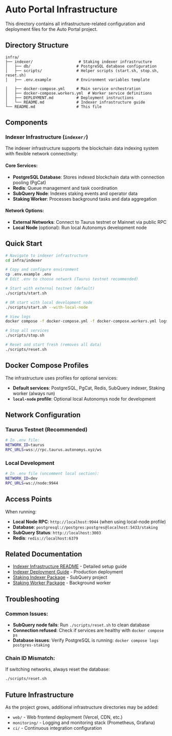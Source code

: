 # Auto Portal Infrastructure

This directory contains all infrastructure-related configuration and deployment files for the Auto Portal project.

## Directory Structure

```
infra/
├── indexer/                    # Staking indexer infrastructure
│   ├── db/                    # PostgreSQL database configuration
│   ├── scripts/               # Helper scripts (start.sh, stop.sh, reset.sh)
│   ├── .env.example           # Environment variables template

│   ├── docker-compose.yml     # Main service orchestration
│   ├── docker-compose.workers.yml  # Worker service definitions
│   ├── DEPLOYMENT.md          # Deployment instructions
│   └── README.md              # Indexer infrastructure guide
└── README.md                  # This file
```

## Components

### Indexer Infrastructure (`indexer/`)

The indexer infrastructure supports the blockchain data indexing system with flexible network connectivity:

#### **Core Services:**

- **PostgreSQL Database**: Stores indexed blockchain data with connection pooling (PgCat)
- **Redis**: Queue management and task coordination
- **SubQuery Node**: Indexes staking events and operator data
- **Staking Worker**: Processes background tasks and data aggregation

#### **Network Options:**

- **External Networks**: Connect to Taurus testnet or Mainnet via public RPC
- **Local Node** (optional): Run local Autonomys development node

## Quick Start

```bash
# Navigate to indexer infrastructure
cd infra/indexer

# Copy and configure environment
cp .env.example .env
# Edit .env to choose network (Taurus testnet recommended)

# Start with external testnet (default)
./scripts/start.sh

# OR start with local development node
./scripts/start.sh --with-local-node

# View logs
docker compose -f docker-compose.yml -f docker-compose.workers.yml logs -f

# Stop all services
./scripts/stop.sh

# Reset and start fresh (removes all data)
./scripts/reset.sh
```

## Docker Compose Profiles

The infrastructure uses profiles for optional services:

- **Default services**: PostgreSQL, PgCat, Redis, SubQuery indexer, Staking worker (always run)
- **`local-node` profile**: Optional local Autonomys node for development

## Network Configuration

### **Taurus Testnet (Recommended)**

```bash
# In .env file:
NETWORK_ID=taurus
RPC_URLS=wss://rpc.taurus.autonomys.xyz/ws
```

### **Local Development**

```bash
# In .env file (uncomment local section):
NETWORK_ID=dev
RPC_URLS=ws://node:9944
```

## Access Points

When running:

- **Local Node RPC**: `http://localhost:9944` (when using local-node profile)
- **Database**: `postgresql://postgres:postgres@localhost:5433/staking`
- **SubQuery Status**: `http://localhost:3003`
- **Redis**: `redis://localhost:6379`

## Related Documentation

- [Indexer Infrastructure README](./indexer/README.md) - Detailed setup guide
- [Indexer Deployment Guide](./indexer/DEPLOYMENT.md) - Production deployment
- [Staking Indexer Package](../packages/staking-indexer/README.md) - SubQuery project
- [Staking Worker Package](../packages/staking-worker/README.md) - Background worker

## Troubleshooting

### **Common Issues:**

- **SubQuery node fails**: Run `./scripts/reset.sh` to clean database
- **Connection refused**: Check if services are healthy with `docker compose ps`
- **Database issues**: Verify PostgreSQL is running: `docker compose logs postgres-staking`

### **Chain ID Mismatch:**

If switching networks, always reset the database:

```bash
./scripts/reset.sh
```

## Future Infrastructure

As the project grows, additional infrastructure directories may be added:

- `web/` - Web frontend deployment (Vercel, CDN, etc.)
- `monitoring/` - Logging and monitoring stack (Prometheus, Grafana)
- `ci/` - Continuous integration configuration
